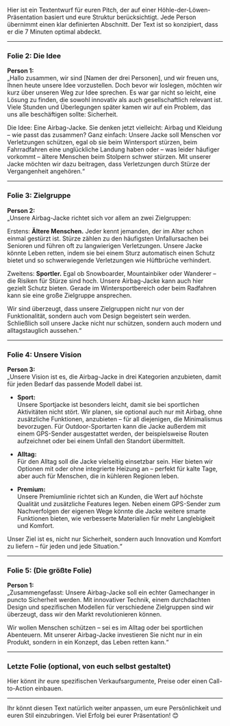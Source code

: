 

Hier ist ein Textentwurf für euren Pitch, der auf einer Höhle-der-Löwen-Präsentation basiert und eure Struktur berücksichtigt. Jede Person übernimmt einen klar definierten Abschnitt. Der Text ist so konzipiert, dass er die 7 Minuten optimal abdeckt.  

---

### **Folie 2: Die Idee**  
**Person 1:**  
„Hallo zusammen, wir sind [Namen der drei Personen], und wir freuen uns, Ihnen heute unsere Idee vorzustellen. Doch bevor wir loslegen, möchten wir kurz über unseren Weg zur Idee sprechen. Es war gar nicht so leicht, eine Lösung zu finden, die sowohl innovativ als auch gesellschaftlich relevant ist. Viele Stunden und Überlegungen später kamen wir auf ein Problem, das uns alle beschäftigen sollte: Sicherheit.  

Die Idee: Eine Airbag-Jacke. Sie denken jetzt vielleicht: Airbag und Kleidung – wie passt das zusammen? Ganz einfach: Unsere Jacke soll Menschen vor Verletzungen schützen, egal ob sie beim Wintersport stürzen, beim Fahrradfahren eine unglückliche Landung haben oder – was leider häufiger vorkommt – ältere Menschen beim Stolpern schwer stürzen. Mit unserer Jacke möchten wir dazu beitragen, dass Verletzungen durch Stürze der Vergangenheit angehören.“  

---

### **Folie 3: Zielgruppe**  
**Person 2:**  
„Unsere Airbag-Jacke richtet sich vor allem an zwei Zielgruppen:  

Erstens: **Ältere Menschen.** Jeder kennt jemanden, der im Alter schon einmal gestürzt ist. Stürze zählen zu den häufigsten Unfallursachen bei Senioren und führen oft zu langwierigen Verletzungen. Unsere Jacke könnte Leben retten, indem sie bei einem Sturz automatisch einen Schutz bietet und so schwerwiegende Verletzungen wie Hüftbrüche verhindert.  

Zweitens: **Sportler.** Egal ob Snowboarder, Mountainbiker oder Wanderer – die Risiken für Stürze sind hoch. Unsere Airbag-Jacke kann auch hier gezielt Schutz bieten. Gerade im Wintersportbereich oder beim Radfahren kann sie eine große Zielgruppe ansprechen.  

Wir sind überzeugt, dass unsere Zielgruppen nicht nur von der Funktionalität, sondern auch vom Design begeistert sein werden. Schließlich soll unsere Jacke nicht nur schützen, sondern auch modern und alltagstauglich aussehen.“  

---

### **Folie 4: Unsere Vision**  
**Person 3:**  
„Unsere Vision ist es, die Airbag-Jacke in drei Kategorien anzubieten, damit für jeden Bedarf das passende Modell dabei ist.  

- **Sport:**  
  Unsere Sportjacke ist besonders leicht, damit sie bei sportlichen Aktivitäten nicht stört. Wir planen, sie optional auch nur mit Airbag, ohne zusätzliche Funktionen, anzubieten – für all diejenigen, die Minimalismus bevorzugen. Für Outdoor-Sportarten kann die Jacke außerdem mit einem GPS-Sender ausgestattet werden, der beispielsweise Routen aufzeichnet oder bei einem Unfall den Standort übermittelt.  

- **Alltag:**  
  Für den Alltag soll die Jacke vielseitig einsetzbar sein. Hier bieten wir Optionen mit oder ohne integrierte Heizung an – perfekt für kalte Tage, aber auch für Menschen, die in kühleren Regionen leben.  

- **Premium:**  
  Unsere Premiumlinie richtet sich an Kunden, die Wert auf höchste Qualität und zusätzliche Features legen. Neben einem GPS-Sender zum Nachverfolgen der eigenen Wege könnte die Jacke weitere smarte Funktionen bieten, wie verbesserte Materialien für mehr Langlebigkeit und Komfort.  

Unser Ziel ist es, nicht nur Sicherheit, sondern auch Innovation und Komfort zu liefern – für jeden und jede Situation.“  

---

### **Folie 5: (Die größte Folie)**  
**Person 1:**  
„Zusammengefasst: Unsere Airbag-Jacke soll ein echter Gamechanger in puncto Sicherheit werden. Mit innovativer Technik, einem durchdachten Design und spezifischen Modellen für verschiedene Zielgruppen sind wir überzeugt, dass wir den Markt revolutionieren können.  

Wir wollen Menschen schützen – sei es im Alltag oder bei sportlichen Abenteuern. Mit unserer Airbag-Jacke investieren Sie nicht nur in ein Produkt, sondern in ein Konzept, das Leben retten kann.“

---

### **Letzte Folie (optional, von euch selbst gestaltet)**  
Hier könnt ihr eure spezifischen Verkaufsargumente, Preise oder einen Call-to-Action einbauen.

---

Ihr könnt diesen Text natürlich weiter anpassen, um eure Persönlichkeit und euren Stil einzubringen. Viel Erfolg bei eurer Präsentation! 😊
